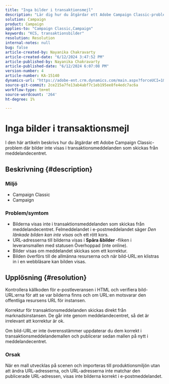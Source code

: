 ```yaml
---
title: "Inga bilder i transaktionsmejl"
description: "Lär dig hur du åtgärdar ett Adobe Campaign Classic-problem där bilder inte visas i transaktionsmeddelanden som skickas från meddelandecentret."
solution: Campaign
product: Campaign
applies-to: "Campaign Classic,Campaign"
keywords: "KCS, transaktionsbilder"
resolution: Resolution
internal-notes: null
bug: false
article-created-by: Nayanika Chakravarty
article-created-date: "6/12/2024 3:47:52 PM"
article-published-by: Nayanika Chakravarty
article-published-date: "6/12/2024 6:07:08 PM"
version-number: 4
article-number: KA-15140
dynamics-url: "https://adobe-ent.crm.dynamics.com/main.aspx?forceUCI=1&pagetype=entityrecord&etn=knowledgearticle&id=fcc2e61c-d328-ef11-840b-0022480a40c2"
source-git-commit: 2ce215a7fe13ab4abf7c1eb195ee8fe4edc7ac6a
workflow-type: tm+mt
source-wordcount: '264'
ht-degree: 1%

---
```


# Inga bilder i transaktionsmejl


I den här artikeln beskrivs hur du åtgärdar ett Adobe Campaign Classic-problem där bilder inte visas i transaktionsmeddelanden som skickas från meddelandecentret.

## Beskrivning {#description}


### <b>Miljö</b>

- Campaign Classic
- Campaign




### <b>Problem/symtom</b>

- Bilderna visas inte i transaktionsmeddelanden som skickas från meddelandecentret. Felmeddelandet i e-postmeddelandet säger *Den länkade bilden kan inte visas* och ett rött kors.
- URL-adresserna till bilderna visas i <b>Spåra &amp;bilder </b>-fliken i leveransmallen med statusen Överhoppad (inte online).
- Bilder visas om meddelandet skickas som ett korrektur.
- Bilden överförs till de allmänna resurserna och när bild-URL:en klistras in i en webbläsare kan bilden visas.



## Upplösning {#resolution}






Kontrollera källkoden för e-postleveransen i HTML och verifiera bild-URL:erna för att se var bilderna finns och om URL:en motsvarar den offentliga resursens URL för instansen.



Korrektur för transaktionsmeddelanden skickas direkt från marknadsinstansen. De går inte genom meddelandecentret, så det är irrelevant att korrektur är ok.



Om bild-URL:er inte överensstämmer uppdaterar du dem korrekt i transaktionsmeddelandemallen och publicerar sedan mallen på nytt i meddelandecentret.



### <b>Orsak</b>

När en mall utvecklas på scenen och importeras till produktionsmiljön utan att ändra URL-adresserna, och URL-adresserna inte matchar den publicerade URL-adressen, visas inte bilderna korrekt i e-postmeddelandet.




